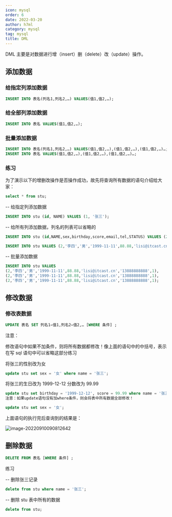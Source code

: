 ```yaml
---
icon: mysql
order: 6
date: 2022-03-20
author: h7ml
category: mysql
tag: mysql
title: DML
---
```


DML 主要是对数据进行增（insert）删（delete）改（update）操作。

## 添加数据

### 给指定列添加数据

```sql
INSERT INTO 表名(列名1,列名2,…) VALUES(值1,值2,…);
```

### 给全部列添加数据

```sql
INSERT INTO 表名 VALUES(值1,值2,…);
```

### 批量添加数据

```sql
INSERT INTO 表名(列名1,列名2,…) VALUES(值1,值2,…),(值1,值2,…),(值1,值2,…)…;
INSERT INTO 表名 VALUES(值1,值2,…),(值1,值2,…),(值1,值2,…)…;
```

### 练习

为了演示以下的增删改操作是否操作成功，故先将查询所有数据的语句介绍给大家：

```sql
select * from stu;
```

-- 给指定列添加数据

```sql
INSERT INTO stu (id, NAME) VALUES (1, '张三');
```

-- 给所有列添加数据，列名的列表可以省略的

```sql
INSERT INTO stu (id,NAME,sex,birthday,score,email,tel,STATUS) VALUES (2,'李四','男','1999-11-11',88.88,'lisi@itcast.cn','13888888888',1);

INSERT INTO stu VALUES (2,'李四','男','1999-11-11',88.88,'lisi@itcast.cn','13888888888',1);
```

-- 批量添加数据

```sql
INSERT INTO stu VALUES
(2,'李四','男','1999-11-11',88.88,'lisi@itcast.cn','13888888888',1),
(2,'李四','男','1999-11-11',88.88,'lisi@itcast.cn','13888888888',1),
(2,'李四','男','1999-11-11',88.88,'lisi@itcast.cn','13888888888',1);
```

## 修改数据

### 修改表数据

```sql
UPDATE 表名 SET 列名1=值1,列名2=值2,… [WHERE 条件] ;
```

注意：

修改语句中如果不加条件，则将所有数据都修改！像上面的语句中的中括号，表示在写 sql 语句中可以省略这部分练习

将张三的性别改为女

```sql
update stu set sex = '女' where name = '张三';
```

将张三的生日改为 1999-12-12 分数改为 99.99

```sql
update stu set birthday = '1999-12-12', score = 99.99 where name = '张三';
注意：如果update语句没有加where条件，则会将表中所有数据全部修改！
```

```sql
update stu set sex = '女';
```

上面语句的执行完后查询到的结果是：

![image-20220910090812642](http://static.5ibug.net/vitepress/assets/images/mysql/202209100907602.png)

## 删除数据

```sql
DELETE FROM 表名 [WHERE 条件] ;
```

练习

-- 删除张三记录

```sql
delete from stu where name = '张三';
```

-- 删除 stu 表中所有的数据

```sql
delete from stu;
```
